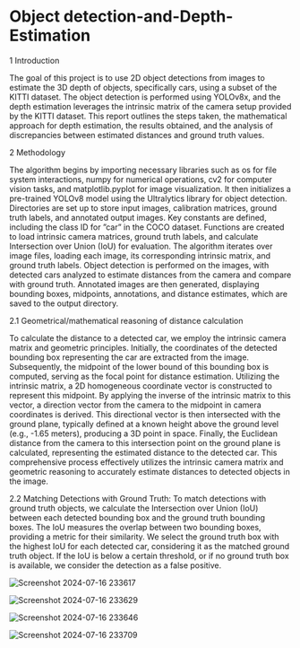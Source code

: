 # Object detection-and-Depth-Estimation

1 Introduction 

The goal of this project is to use 2D object detections from images to estimate the 3D depth of objects, specifically cars, using a subset of the KITTI dataset. The object detection is performed using YOLOv8x, and the depth estimation leverages the intrinsic matrix of the camera setup provided by the KITTI dataset. This report outlines the steps taken, the mathematical approach for depth estimation, the results obtained, and the analysis of discrepancies between estimated distances and ground truth values.

2 Methodology

The algorithm begins by importing necessary libraries such as os for file system interactions, numpy for numerical operations, cv2 for computer vision tasks, and matplotlib.pyplot for image visualization. It then initializes a pre-trained YOLOv8 model using the Ultralytics library for object detection. Directories are set up to store input images, calibration matrices, ground truth labels, and annotated output images. Key constants are defined, including the class ID for ”car” in the COCO dataset. Functions are created to load intrinsic camera matrices, ground truth labels, and calculate Intersection over Union (IoU) for evaluation. The algorithm iterates over image files, loading each image, its corresponding intrinsic matrix, and ground truth labels. Object detection is performed on the images, with detected cars analyzed to estimate distances from the camera and compare with ground truth. Annotated images are then generated, displaying bounding boxes, midpoints, annotations, and distance estimates, which are saved to the output directory.

2.1 Geometrical/mathematical reasoning of distance calculation

To calculate the distance to a detected car, we employ the intrinsic camera matrix and geometric principles. Initially, the coordinates of the detected bounding box representing the car are extracted from the image. Subsequently, the midpoint of the lower bound of this bounding box is computed, serving as the focal point for distance estimation. Utilizing the intrinsic matrix, a 2D homogeneous coordinate vector is constructed to represent this midpoint. By applying the inverse of the intrinsic matrix to this vector, a direction vector from the camera to the midpoint in camera coordinates is derived. This directional vector is then intersected with the ground plane, typically defined at a known height above the ground level (e.g., -1.65 meters), producing a 3D point in space. Finally, the Euclidean distance from the camera to this intersection point on the ground plane is calculated, representing the estimated distance to the detected car. This comprehensive process effectively utilizes the intrinsic camera matrix and geometric reasoning to accurately estimate distances to detected objects in the image.

2.2 Matching Detections with Ground Truth: To match detections with ground truth objects, we calculate the Intersection over Union (IoU) between each detected bounding box and the ground truth bounding boxes. The IoU measures the overlap between two bounding boxes, providing a metric for their similarity. We select the ground truth box with the highest IoU for each detected car, considering it as the matched ground truth object. If the IoU is below a certain threshold, or if no ground truth box is available, we consider the detection as a false positive.



![Screenshot 2024-07-16 233617](https://github.com/user-attachments/assets/257f0a1b-bb3f-4943-a952-a3560abd628c)


![Screenshot 2024-07-16 233629](https://github.com/user-attachments/assets/e3113d29-f242-4c26-95d2-3c829f0e1fe4)


![Screenshot 2024-07-16 233646](https://github.com/user-attachments/assets/886b1ef1-d108-4816-b353-858f0c6ae6b9)


![Screenshot 2024-07-16 233709](https://github.com/user-attachments/assets/ee9cc3fa-d227-43be-9329-b621f9027324)

